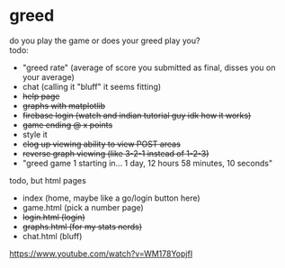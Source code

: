 # greed
do you play the game or does your greed play you? <br>
todo: 
- "greed rate" (average of score you submitted as final, disses you on your average)
- chat (calling it "bluff" it seems fitting)
- ~~help page~~
- ~~graphs with matplotlib~~
- ~~firebase login (watch and indian tutorial guy idk how it works)~~
- ~~game ending @ x points~~
- style it 
- ~~clog up viewing ability to view POST areas~~
- ~~reverse graph viewing (like 3-2-1 instead of 1-2-3)~~
- "greed game 1 starting in... 1 day, 12 hours 58 minutes, 10 seconds"

todo, but html pages
- index (home, maybe like a go/login button here)
- game.html (pick a number page)
- ~~login.html (login)~~
- ~~graphs.html (for my stats nerds)~~
- chat.html (bluff)

https://www.youtube.com/watch?v=WM178YopjfI